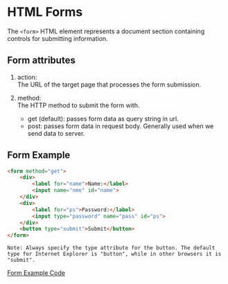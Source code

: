# HTML Forms

The `<form>` HTML element represents a document section containing controls for submitting information.

## Form attributes

1. action:  
The URL of the target page that processes the form submission.

2. method:  
The HTTP method to submit the form with.
    * get (default): passes form data as query string in url.
    * post: passes form data in request body. Generally used when we send data to server.

## Form Example

```html
<form method="get">
    <div>
        <label for="name">Name:</label>
        <input name="nme" id="name">
    </div>
    <div>
        <label for="ps">Password:</label>
        <input type="password" name="pass" id="ps">
    </div>
    <button type="submit">Submit</button>
</form>
```
    Note: Always specify the type attribute for the button. The default type for Internet Explorer is "button", while in other browsers it is "submit".

[Form Example Code](./3.%20HTML%20Forms%20Code/form.html)

